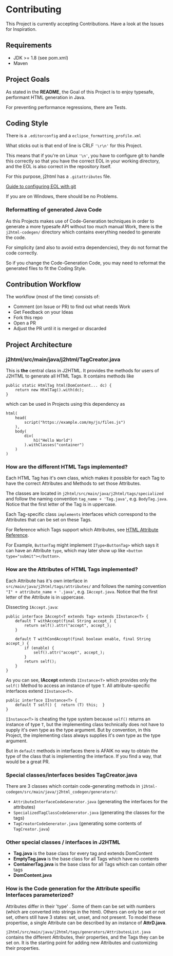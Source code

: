 # Contributing

This Project is currently accepting Contributions.
Have a look at the Issues for Inspiration.

## Requirements

- JDK >= 1.8 (see pom.xml)
- Maven

## Project Goals

As stated in the **README**, the Goal of this Project is to enjoy typesafe, performant HTML generation in Java.

For preventing performance regressions, there are Tests.

## Coding Style 

There is a `.editorconfig` and a `eclipse_formatting_profile.xml`

What sticks out is that end of line is CRLF `'\r\n'` for this Project.

This means that if you're on Linux `'\n'`, you have to configure git to handle this
correctly so that you have the correct EOL in your working directory,
and the EOL is also correct in the repository itself.

For this purpose, j2html has a `.gitattributes` file.

[Guide to configuring EOL with git](https://docs.github.com/en/github/using-git/configuring-git-to-handle-line-endings)

If you are on Windows, there should be no Problems.

### Reformatting of generated Java Code

As this Projects makes use of Code-Generation techniques in order to generate a more typesafe API without too much manual Work,
there is the `j2html-codegen/` directory which contains everything needed to generate the code.

For simplicity (and also to avoid extra dependencies), they do not format the code correctly. 

So if you change the Code-Generation Code, you may need to reformat the generated files to fit the Coding Style.

## Contribution Workflow

The workflow (most of the time) consists of:

- Comment (on Issue or PR) to find out what needs Work
- Get Feedback on your Ideas
- Fork this repo
- Open a PR 
- Adjust the PR until it is merged or discarded

## Project Architecture

### j2html/src/main/java/j2html/TagCreator.java

This is **the** central class in J2HTML. It provides the methods 
for users of J2HTML to generate all HTML Tags.
It contains methods like
```
public static HtmlTag html(DomContent... dc) {
    return new HtmlTag().with(dc);
}
```
which can be used in Projects using this dependency as 
```
html(
    head(
        script("https://example.com/my/js/files.js")
    ),
    body(
        div(
            h1("Hello World")
        ).withClasses("container")
    )
)
```

### How are the different HTML Tags implemented?

Each HTML Tag has it's own class, which makes it possible for each Tag to have
the correct Attributes and Methods to set those Attributes.

The classes are located in `j2html/src/main/java/j2html/tags/specialized` and follow the naming convention `tag_name + 'Tag.java'`, e.g. `BodyTag.java`.
Notice that the first letter of the Tag is in uppercase.

Each Tag-specific class `implements` interfaces which correspond to the Attributes that can be set on these Tags.

For Reference which Tags support which Attributes, see [HTML Attribute Reference](https://www.w3schools.com/tags/ref_attributes.asp).

For Example, `ButtonTag` might implement `IType<ButtonTag>` which says it can have an Attribute `type`, which may later show up like `<button type="submit"></button>`.

### How are the Attributes of HTML Tags implemented?

Each Attribute has it's own interface in `src/main/java/j2html/tags/attributes/` and follows the naming convention `"I" + attribute_name + '.java'`, e.g. `IAccept.java`. Notice that the first letter of the Attribute is in uppercase.

Dissecting `IAccept.java`:

```
public interface IAccept<T extends Tag> extends IInstance<T> {
    default T withAccept(final String accept_) {
        return self().attr("accept", accept_);
    }

    default T withCondAccept(final boolean enable, final String accept_) {
        if (enable) {
            self().attr("accept", accept_);
        }
        return self();
    }
}
```

As you can see, **IAccept** extends `IInstance<T>` which provides only the `self()` Method to access an instance of type `T`.
All attribute-specific interfaces extend `IInstance<T>`.

```
public interface IInstance<T> {
    default T self() {  return (T) this;  }
}
```

`IInstance<T>` is cheating the type system because `self()` returns an instance of type `T`, but the implementing class
technically does not have to supply it's own type as the type argument. But by convention, in this Project, the implementing class 
always supplies it's own type as the type argument.

But in `default` methods in interfaces there is AFAIK no way to obtain the type of the class that is implementing the interface.
If you find a way, that would be a great PR.

### Special classes/interfaces besides TagCreator.java

There are 3 classes which contain code-generating methods in `j2html-codegen/src/main/java/j2html_codegen/generators/`:

- `AttributeInterfaceCodeGenerator.java` (generating the interfaces for the attributes)
- `SpecializedTagClassCodeGenerator.java` (generating the classes for the tags)
- `TagCreatorCodeGenerator.java` (generating some contents of `TagCreator.java`)

### Other special classes / interfaces in J2HTML

- **Tag.java** is the base class for every tag and extends DomContent
- **EmptyTag.java** is the base class for all Tags which have no contents
- **ContainerTag.java** is the base class for all Tags which can contain other tags
- **DomContent.java** 

### How is the Code generation for the Attribute specific Interfaces parameterized?

Attributes differ in their 'type' . Some of them can be set with numbers (which are converted into strings in the html). 
Others can only be set or not set, others still have 3 states: set, unset, and not present. 
To model these propertise, a single Attribute can be described by an instance of **AttrD.java**.

`j2html/src/main/java/j2html/tags/generators/AttributesList.java`  contains the different Attributes, their properties,
and the Tags they can be set on. It is the starting point for adding new Attributes and customizing their properties.


